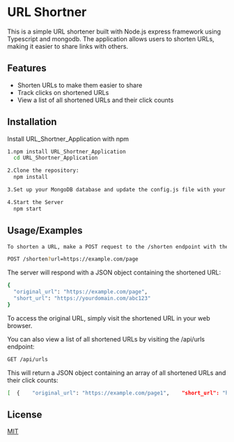 
# URL Shortner

This is a simple URL shortener built with Node.js express framework using Typescript and mongodb.  The application allows users to shorten URLs, making it easier to share links with others.


## Features

- Shorten URLs to make them easier to share
- Track clicks on shortened URLs
- View a list of all shortened URLs and their click counts



## Installation

Install URL_Shortner_Application with npm

```bash
1.npm install URL_Shortner_Application
  cd URL_Shortner_Application
```
```bash
2.Clone the repository:
  npm install
```
```bash
3.Set up your MongoDB database and update the config.js file with your database details.
```
```bash
4.Start the Server
  npm start
```

## Usage/Examples

```bash
To shorten a URL, make a POST request to the /shorten endpoint with the url parameter:
```
```bash
POST /shorten?url=https://example.com/page
```
The server will respond with a JSON object containing the shortened URL:

```bash
{
  "original_url": "https://example.com/page",
  "short_url": "https://yourdomain.com/abc123"
}
```
To access the original URL, simply visit the shortened URL in your web browser.

You can also view a list of all shortened URLs by visiting the /api/urls endpoint:

```bash
GET /api/urls
```
This will return a JSON object containing an array of all shortened URLs and their click counts:

```bash
[  {    "original_url": "https://example.com/page1",    "short_url": "https://yourdomain.com/def456",    "clicks": 5  },  {    "original_url": "https://example.com/page2",    "short_url": "https://yourdomain.com/ghi789",    "clicks": 3  }]
```

## License

[MIT](https://choosealicense.com/licenses/mit/)

